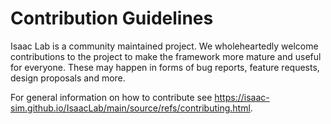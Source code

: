 # Contribution Guidelines

Isaac Lab is a community maintained project. We wholeheartedly welcome contributions to the project to make
the framework more mature and useful for everyone. These may happen in forms of bug reports, feature requests,
design proposals and more.

For general information on how to contribute see
<https://isaac-sim.github.io/IsaacLab/main/source/refs/contributing.html>.
